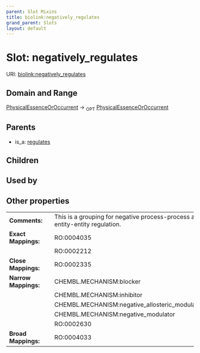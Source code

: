```yaml
---
parent: Slot Mixins
title: biolink:negatively_regulates
grand_parent: Slots
layout: default
---
```


# Slot: negatively_regulates




URI: [biolink:negatively_regulates](https://w3id.org/biolink/vocab/negatively_regulates)

## Domain and Range

[PhysicalEssenceOrOccurrent](PhysicalEssenceOrOccurrent.md) ->  <sub>OPT</sub> [PhysicalEssenceOrOccurrent](PhysicalEssenceOrOccurrent.md)

## Parents

 *  is_a: [regulates](regulates.md)

## Children


## Used by


## Other properties

|  |  |  |
| --- | --- | --- |
| **Comments:** | | This is a grouping for negative process-process and entity-entity regulation. |
| **Exact Mappings:** | | RO:0004035 |
|  | | RO:0002212 |
| **Close Mappings:** | | RO:0002335 |
| **Narrow Mappings:** | | CHEMBL.MECHANISM:blocker |
|  | | CHEMBL.MECHANISM:inhibitor |
|  | | CHEMBL.MECHANISM:negative_allosteric_modulator |
|  | | CHEMBL.MECHANISM:negative_modulator |
|  | | RO:0002630 |
| **Broad Mappings:** | | RO:0004033 |

